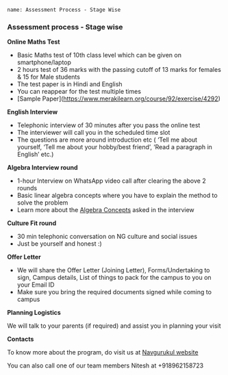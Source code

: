 ```ngMeta
name: Assessment Process - Stage Wise
```

### Assessment process - Stage wise

**Online Maths Test** 
- Basic Maths test of 10th class level which can be given on smartphone/laptop
- 2 hours test of 36 marks with the passing cutoff of 13 marks for females & 15 for Male students
- The test paper is in Hindi and English
- You can reappear for the test multiple times
- [Sample Paper]​(https://www.merakilearn.org/course/92/exercise/4292)

**English Interview** 
- Telephonic interview of 30 minutes after you pass the online test
- The interviewer will call you in the scheduled time slot
- The questions are more around introduction etc ( ‘Tell me about yourself, ‘Tell me about your hobby/best friend’, ‘Read a paragraph in English’ etc.)​ 
 
**Algebra Interview round**
- 1-hour Interview on WhatsApp video call after clearing the above 2 rounds
- Basic linear algebra concepts where you have to explain the method to solve the problem
- Learn more about the [Algebra Concepts](https://drive.google.com/drive/folders/1LBsx2TVBPRa20ALfAiJ0RKd2WINO4tBG?usp=sharing) asked in the interview

**Culture Fit round**
- 30 min telephonic conversation on NG culture and social issues
- Just be yourself and honest :) 

**Offer Letter**
- We will share the Offer Letter (Joining Letter), Forms/Undertaking to sign, Campus details, List of things to pack for the campus to you on your Email ID
- Make sure you bring the required documents signed while coming to campus 

**Planning Logistics**

We will talk to your parents (if required) and assist you in planning your visit

**Contacts**

To know more about the program, do visit us at [Navgurukul website](https://navgurukul.org/)

You can also call one of our team members Nitesh at +918962158723
